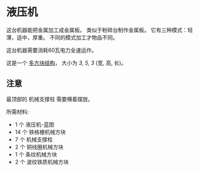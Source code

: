 # 液压机

这台机器能把金属加工成金属板。
类似于粉碎台制作金属板。
它有三种模式：轻薄，适中，厚重。
不同的模式加工才物品不同。

这台机器需要消耗60瓦电力全速运作。

这是一个 [多方块结构](../../3-multiblocks.md)，
大小为 *3, 5, 3* (宽, 高, 长)。

## 注意
最顶部的 机械支撑柱 需要横着摆放。

所需材料:
- 1 个 液压机-蓝图
- 14 个 铁格栅机械方块
- 7 个 机械支撑柱 
- 2 个 铜线圈机械方块
- 1 个 条纹机械方块
- 2 个 波纹铁质机械方块
